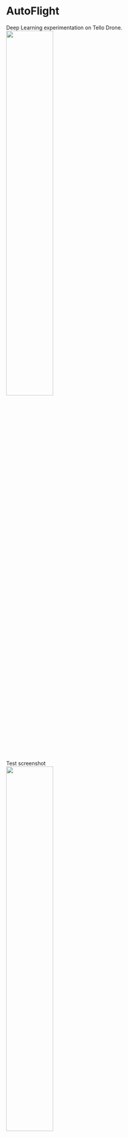 # AutoFlight
Deep Learning experimentation on Tello Drone.<br>
<img src = "https://github.com/mingweihe/AutoFlight/blob/master/screenshot/IMG_8626%202.JPG?raw=true" width='50%'><br>
Test screenshot<br>
<img src = "https://github.com/mingweihe/AutoFlight/blob/master/screenshot/screenshot2018-0703_14-03-47-235110.png?raw=true" width='50%'><br>
Training in jupyter<br>
<img src = "https://github.com/mingweihe/AutoFlight/blob/master/screenshot/screenshot2018-0703_18-31-34-560725.png?raw=true" width='50%'><br>
Terminal command:<br>
sudo python start.py checkpoints/cnnGesture15k_40epochs/ checkpoints/operation/
<br>
command parameters description:<br>
checkpoints/cnnGesture15k_40epochs/ is gesture checkpoints <br>
checkpoints/operation/ is autoflight checkpoint<br>
The reason I mix gesture and autoflight is I add a new cool feature which we can operate our drones with our hand signals.
<br>
